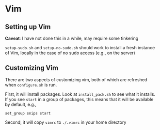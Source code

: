 # Vim

## Setting up Vim

**Caveat**: I have not done this in a while, may require some tinkering

`setup-sudo.sh` and `setup-no-sudo.sh` should work to install a fresh instance of Vim, locally in the case of no sudo access (e.g., on the server)

## Customizing Vim

There are two aspects of customizing vim, both of which are refreshed when `configure.sh` is run. 

First, it will install packages.  Look at `install_pack.sh` to see what it installs.  If you see `start` in a group of packages, this means that it will be available by default, e.g.,
```
set_group snips start
```

Second, it will copy `vimrc` to `./.vimrc` in your home directory
